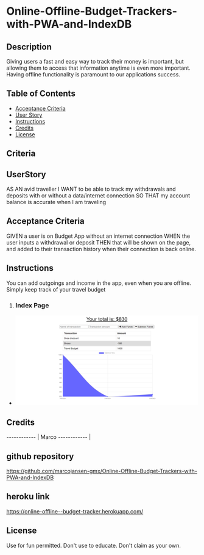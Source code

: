 # Online-Offline-Budget-Trackers-with-PWA-and-IndexDB
## Description 
Giving users a fast and easy way to track their money is important, but allowing them to access that information anytime is even more important. Having offline functionality is paramount to our applications success.

## Table of Contents

* [Acceptance Criteria](#Criteria)
* [User Story](#UserStory)
* [Instructions](#Instructions)
* [Credits](#credits)
* [License](#license)
## Criteria
## UserStory
AS AN avid traveller
I WANT to be able to track my withdrawals and deposits with or without a data/internet connection
SO THAT my account balance is accurate when I am traveling

## Acceptance Criteria
GIVEN a user is on Budget App without an internet connection
WHEN the user inputs a withdrawal or deposit
THEN that will be shown on the page, and added to their transaction history when their connection is back online.

## Instructions

You can add outgoings and income in the app, even when you are offline. Simply keep track of your travel budget
1. ### Index Page 
  * ![Index Page](https://github.com/marcojansen-gmx/Online-Offline-Budget-Trackers-with-PWA-and-IndexDB/blob/main/assets/Index.png?raw=true)
## Credits
------------ | 
Marco 
------------ | 

## github repository

https://github.com/marcojansen-gmx/Online-Offline-Budget-Trackers-with-PWA-and-IndexDB
## heroku link

https://online-offline--budget-tracker.herokuapp.com/
## License
Use for fun permitted. Don't use to educate. Don't claim as your own.